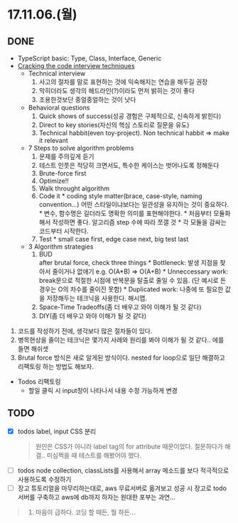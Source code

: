 # 17.11.06.(월)

## DONE

* TypeScript basic: Type, Class, Interface, Generic
* [Cracking the code interview techniques](https://www.hackerrank.com/domains/tutorials/cracking-the-coding-interview)
    * Technical interview
        1. 사고의 절차를 말로 표현하는 것에 익숙해지는 연습을 해두길 권장
        1. 막히더라도 생각의 헤드라인(?)이라도 먼저 밝히는 것이 좋다
        1. 조용한것보단 중얼중얼하는 것이 낫다
    * Behavioral questions
        1. Quick shows of success(성공 경험은 구체적으로, 신속하게 밝힌다)
        1. Direct to key stories(자신의 핵심 스토리로 질문을 유도)
        1. Technical habbit(even toy-project). Non technical habbit => make it relevant
    * 7 Steps to solve algorithm problems
        1. 문제를 주의깊게 듣기
        1. 테스트 인풋은 적당히 크면서도, 특수한 케이스는 벗어나도록 정해둔다
        1. Brute-force first
        1. Optimize!!
        1. Walk throught algorithm
        1. Code it
          * coding style matter(brace, case-style, naming convention...) 어떤 스타일이냐보다는 일관성을 유지하는 것이 중요하다.
          * 변수, 함수명은 길더라도 명확한 의미를 표현해야한다.
          * 처음부터 모듈화해서 작성하면 좋다. 알고리즘 step 수에 따라 쪼갤 것
          * 각 모듈을 감싸는 코드부터 시작한다.
        1. Test
          * small case first, edge case next, big test last
    * 3 Algorithm strategies
        1. BUD  
          after brutal force, check three things
          * Bottleneck: 발생 지점을 찾아서 줄이거나 없애기 e.g. O(A*B) => O(A+B)
          * Unneccessary work: break문으로 적절한 시점에 반복문을 탈출로 줄일 수 있음. (단 예시로 든 경우는 O의 차수를 줄이진 못함)
          * Duplicated work: 나중에 또 필요한 값을 저장해두는 테크닉을 사용한다. 해시맵.
        1. Space-Time Tradeoffs(좀 더 배우고 와야 이해가 될 것 같다)
        1. DIY(좀 더 배우고 와야 이해가 될 것 같다)

1. 코드를 작성하기 전에, 생각보다 많은 절차들이 있다.
1. 병목현상을 줄이는 테크닉은 몇가지 사례와 원리를 봐야 이해가 될 것 같다.. 에를 들면 해쉬셋
1. Brutal force 방식은 새로 알게된 방식이다. nested for loop으로 일단 해결하고 리팩토링 하는 방법도 해보자.

* Todos 리팩토링
    * 할일 클릭 시 input창이 나타나서 내용 수정 가능하게 변경

## TODO

* [x] todos label, input CSS 분리
  > 원인은 CSS가 아니라 label tag의 for attribute 때문이었다. 질문하다가 해결.. 미심쩍을 때 테스트를 해봤어야 했다.
* [ ] todos node collection, classLists를 사용해서 array 메소드를 보다 적극적으로 사용하도록 수정하기
* [ ] 장고 튜토리얼을 마무리하는대로, aws 무료서버로 옮겨보고 성공 시 장고로 todo 서버를 구축하고 aws에 db까지 하자는 원대한 포부는 과연...

> 1. 마음이 급하다. 코딩 할 때든, 뭘 하든...